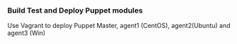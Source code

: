 ### Build Test and Deploy Puppet modules
Use Vagrant to deploy Puppet Master, agent1 (CentOS), agent2(Ubuntu)
and agent3 (Win)
